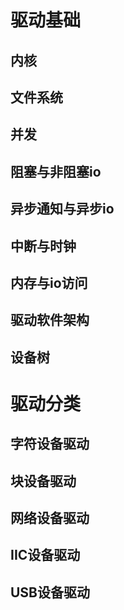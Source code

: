 # 驱动基础
## 内核

## 文件系统

## 并发

## 阻塞与非阻塞io

## 异步通知与异步io

## 中断与时钟

## 内存与io访问

## 驱动软件架构

## 设备树

# 驱动分类
## 字符设备驱动

## 块设备驱动

## 网络设备驱动

## IIC设备驱动

## USB设备驱动